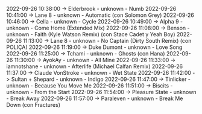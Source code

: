 2022-09-26 10:38:00 -> Elderbrook - unknown - Numb
2022-09-26 10:41:00 -> Lane 8 - unknown - Automatic (con Solomon Grey)
2022-09-26 10:46:00 -> Cella - unknown - Cycle
2022-09-26 10:49:00 -> Alpha 9 - unknown - Come Home (Extended Mix)
2022-09-26 11:08:00 -> Benson - unknown - Faith (Kyle Watson Remix) (con Stace Cadet y Yeah Boy)
2022-09-26 11:13:00 -> Lane 8 - unknown - No Captain (Dirty South Remix) (con POLIÇA)
2022-09-26 11:19:00 -> Duke Dumont - unknown - Love Song
2022-09-26 11:25:00 -> Tchami - unknown - Ghosts (con Hana)
2022-09-26 11:30:00 -> AyokAy - unknown - All Mine
2022-09-26 11:33:00 -> iamnotshane - unknown - Afterlife (Michael Calfan Remix)
2022-09-26 11:37:00 -> Claude VonStroke - unknown - Wet State
2022-09-26 11:42:00 -> Sultan + Shepard - unknown - Indigo
2022-09-26 11:47:00 -> Tinlicker - unknown - Because You Move Me
2022-09-26 11:51:00 -> Biscits - unknown - From the Start
2022-09-26 11:54:00 -> Pleasure State - unknown - Break Away
2022-09-26 11:57:00 -> Paraleven - unknown - Break Me Down (con Fractures)

